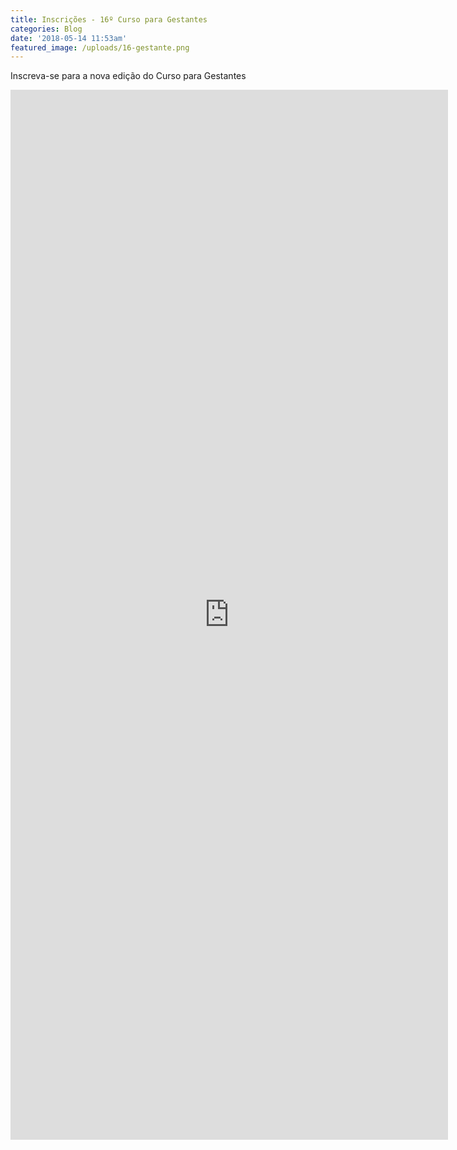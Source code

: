 ```yaml
---
title: Inscrições - 16º Curso para Gestantes
categories: Blog
date: '2018-05-14 11:53am'
featured_image: /uploads/16-gestante.png
---
```

Inscreva-se para a nova edição do Curso para Gestantes



<iframe src="https://docs.google.com/forms/d/e/1FAIpQLScRVQ49C4ByPT-vvHyuznH32QIdAKlTZOck6OrJPEb0eCIzWA/viewform?embedded=true" width="700" height="1680" frameborder="0" marginheight="0" marginwidth="0">Carregando…</iframe>
